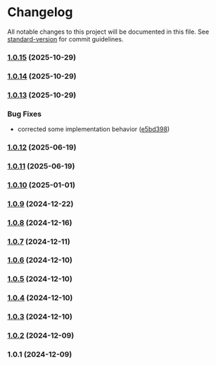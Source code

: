 # Changelog

All notable changes to this project will be documented in this file. See [standard-version](https://github.com/conventional-changelog/standard-version) for commit guidelines.

### [1.0.15](https://github.com/similie/ellipsies/compare/v1.0.14...v1.0.15) (2025-10-29)

### [1.0.14](https://github.com/similie/ellipsies/compare/v1.0.13...v1.0.14) (2025-10-29)

### [1.0.13](https://github.com/similie/ellipsies/compare/v1.0.12...v1.0.13) (2025-10-29)


### Bug Fixes

* corrected some implementation behavior ([e5bd398](https://github.com/similie/ellipsies/commit/e5bd39851f423f66f95164dbfaa684d6b99a0a8d))

### [1.0.12](https://github.com/similie/ellipsies/compare/v1.0.11...v1.0.12) (2025-06-19)

### [1.0.11](https://github.com/similie/ellipsies/compare/v1.0.10...v1.0.11) (2025-06-19)

### [1.0.10](https://github.com/similie/ellipsies/compare/v1.0.9...v1.0.10) (2025-01-01)

### [1.0.9](https://github.com/similie/ellipsies/compare/v1.0.8...v1.0.9) (2024-12-22)

### [1.0.8](https://github.com/similie/ellipsies/compare/v1.0.7...v1.0.8) (2024-12-16)

### [1.0.7](https://github.com/similie/ellipsies/compare/v1.0.6...v1.0.7) (2024-12-11)

### [1.0.6](https://github.com/similie/ellipsies/compare/v1.0.5...v1.0.6) (2024-12-10)

### [1.0.5](https://github.com/similie/ellipsies/compare/v1.0.4...v1.0.5) (2024-12-10)

### [1.0.4](https://github.com/similie/ellipsies/compare/v1.0.3...v1.0.4) (2024-12-10)

### [1.0.3](https://github.com/similie/ellipsies/compare/v1.0.2...v1.0.3) (2024-12-10)

### [1.0.2](https://github.com/similie/ellipsies/compare/v1.0.1...v1.0.2) (2024-12-09)

### 1.0.1 (2024-12-09)
